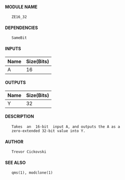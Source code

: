 #### MODULE NAME
       ZE16_32

#### DEPENDENCIES
       SameBit

#### INPUTS
Name | Size(Bits)
-----|------------
A   |     16     

#### OUTPUTS
Name | Size(Bits)
-----|------------
Y   |     32     

#### DESCRIPTION
       Takes  an  16-bit  input A, and outputs the A as a 
       zero-extended 32-bit value into Y.

#### AUTHOR
       Trevor Cickovski

#### SEE ALSO
       qms(1), modclone(1)
